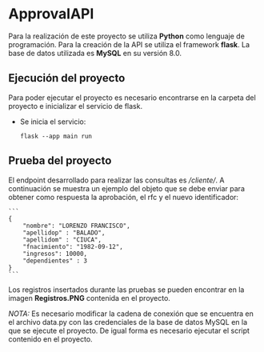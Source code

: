 # ApprovalAPI

Para la realización de este proyecto se utiliza **Python** como lenguaje de programación. Para la creación de la API se utiliza el framework **flask**. La base de datos utilizada es **MySQL** en su versión 8.0.

## Ejecución del proyecto

Para poder ejecutar el proyecto es necesario encontrarse en la carpeta del proyecto e inicializar el servicio de flask.

- Se inicia el servicio:

    `flask --app main run`

## Prueba del proyecto

El endpoint desarrollado para realizar las consultas es */cliente/*. A continuación se muestra un ejemplo del objeto que se debe enviar para obtener como respuesta la aprobación, el rfc y el nuevo identificador:

    ```
    {
        "nombre": "LORENZO FRANCISCO", 
        "apellidop" : "BALADO", 
        "apellidom" : "CIUCA", 
        "fnacimiento": "1982-09-12", 
        "ingresos": 10000, 
        "dependientes" : 3
    }
    ```

Los registros insertados durante las pruebas se pueden encontrar en la imagen **Registros.PNG** contenida en el proyecto.


*NOTA:* Es necesario modificar la cadena de conexión que se encuentra en el archivo data.py con las credenciales de la base de datos MySQL en la que se ejecute el proyecto. De igual forma es necesario ejecutar el script contenido en el proyecto.